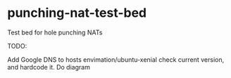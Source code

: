 # punching-nat-test-bed
Test bed for hole punching NATs

TODO: 

Add Google DNS to hosts
envimation/ubuntu-xenial check current version, and hardcode it.
Do diagram